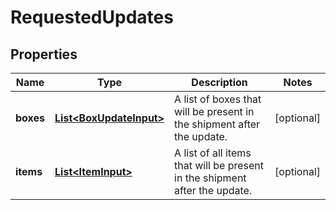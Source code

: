 # RequestedUpdates

## Properties
Name | Type | Description | Notes
------------ | ------------- | ------------- | -------------
**boxes** | [**List&lt;BoxUpdateInput&gt;**](BoxUpdateInput.md) | A list of boxes that will be present in the shipment after the update. |  [optional]
**items** | [**List&lt;ItemInput&gt;**](ItemInput.md) | A list of all items that will be present in the shipment after the update. |  [optional]
